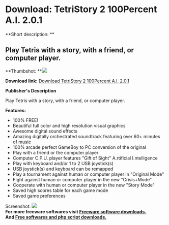 # Download: TetriStory 2 100Percent A.I. 2.0.1

**Short description: **

## Play Tetris with a story, with a friend, or computer player.

  
**Thumbshot: **![](http://www.freewarefiles.com/screenshot/ts2ingame_md.jpg)   
  
**Download link:** [Download TetriStory 2 100Percent A.I. 2.0.1](http://freesoftwares.boysofts.com/TetriStory-2-100Percent-AI_program_77910.html)  
  

**Publisher's Description**  
  

Play Tetris with a story, with a friend, or computer player.

**Features:**

  * 100% FREE! 
  * Beautiful full color and high resolution visual graphics 
  * Awesome digital sound effects 
  * Amazing digitally orchestrated soundtrack featuring over 60+ minutes of music 
  * 100% arcade perfect GameBoy to PC conversion of the original 
  * Play with a friend or the computer player 
  * Computer C.P.U. player features "Gift of Sight" A.rtificial I.ntelligence 
  * Play with keyboard and/or 1 to 2 USB joystick(s) 
  * USB joystick(s) and keyboard can be remapped 
  * Play a tournament against human or computer player in "Original Mode" 
  * Fight against human or computer player in the new "Crisis+Mode" 
  * Cooperate with human or computer player in the new "Story Mode" 
  * Saved high scores table for each game mode 
  * Saved game preferences 

  
  
Screenshot: ![](http://www.freewarefiles.com/screenshot/ts2ingame.jpg)  
**For more freeware softwares visit [Freeware software downloads.](http://freesoftwares.boysofts.com/)**   
**And [Free softwares and php script downloads.](http://www.boysofts.com/)**

